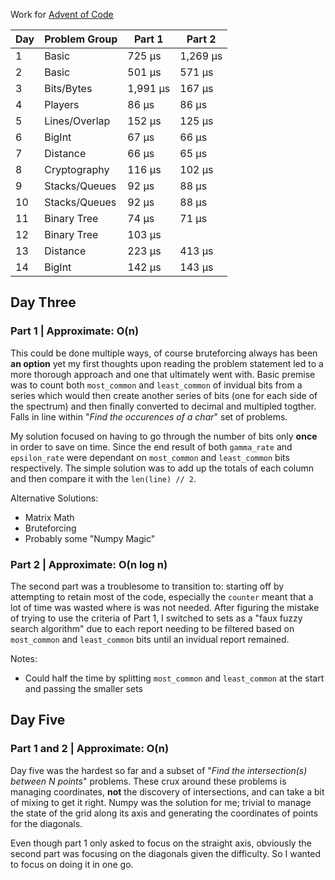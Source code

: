 Work for [Advent of Code](https://adventofcode.com)

| Day | Problem Group | Part 1   | Part 2   |
| --- | ------------- | -------- | -------- |
| 1   | Basic         | 725 µs   | 1,269 µs |
| 2   | Basic         | 501 µs   | 571 µs   |
| 3   | Bits/Bytes    | 1,991 µs | 167 µs   |
| 4   | Players       | 86 µs    | 86 µs    |
| 5   | Lines/Overlap | 152 µs   | 125 µs   |
| 6   | BigInt        | 67 µs    | 66 µs    |
| 7   | Distance      | 66 µs    | 65 µs    |
| 8   | Cryptography  | 116 µs   | 102 µs   |
| 9   | Stacks/Queues | 92 µs    | 88 µs    |
| 10  | Stacks/Queues | 92 µs    | 88 µs    |
| 11  | Binary Tree   | 74 µs    | 71 µs    |
| 12  | Binary Tree   | 103 µs   |          |
| 13  | Distance      | 223 µs   | 413 µs   |
| 14  | BigInt        | 142 µs   | 143 µs   |

## Day Three

### Part 1 | Approximate: O(n)

This could be done multiple ways, of course bruteforcing always has been **an option** yet my first thoughts upon reading the problem statement led to a more thorough approach and one that ultimately went with. Basic premise was to count both `most_common` and `least_common` of invidual bits from a series which would then create another series of bits (one for each side of the spectrum) and then finally converted to decimal and multipled togther. Falls in line within "_Find the occurences of a char_" set of problems.

My solution focused on having to go through the number of bits only **once** in order to save on time. Since the end result of both `gamma_rate` and `epsilon_rate` were dependant on `most_common` and `least_common` bits respectively. The simple solution was to add up the totals of each column and then compare it with the `len(line) // 2`.

Alternative Solutions:

- Matrix Math
- Bruteforcing
- Probably some "Numpy Magic"

### Part 2 | Approximate: O(n log n)

The second part was a troublesome to transition to: starting off by attempting to retain most of the code, especially the `counter` meant that a lot of time was wasted where is was not needed. After figuring the mistake of trying to use the criteria of Part 1, I switched to sets as a "faux fuzzy search algorithm" due to each report needing to be filtered based on `most_common` and `least_common` bits until an invidual report remained.

Notes:

- Could half the time by splitting `most_common` and `least_common` at the start and passing the smaller sets

## Day Five

### Part 1 and 2 | Approximate: O(n)

Day five was the hardest so far and a subset of "_Find the intersection(s) between N points_" problems. These crux around these problems is managing coordinates, **not** the discovery of intersections, and can take a bit of mixing to get it right. Numpy was the solution for me; trivial to manage the state of the grid along its axis and generating the coordinates of points for the diagonals.

Even though part 1 only asked to focus on the straight axis, obviously the second part was focusing on the diagonals given the difficulty. So I wanted to focus on doing it in one go.
